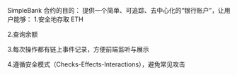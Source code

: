 SimpleBank 合约的目的：
提供一个简单、可追踪、去中心化的“银行账户”，让用户能够：
1.安全地存取 ETH

2.查询余额

3.每次操作都有链上事件记录，方便前端监听与展示

4.遵循安全模式（Checks-Effects-Interactions），避免常见攻击


